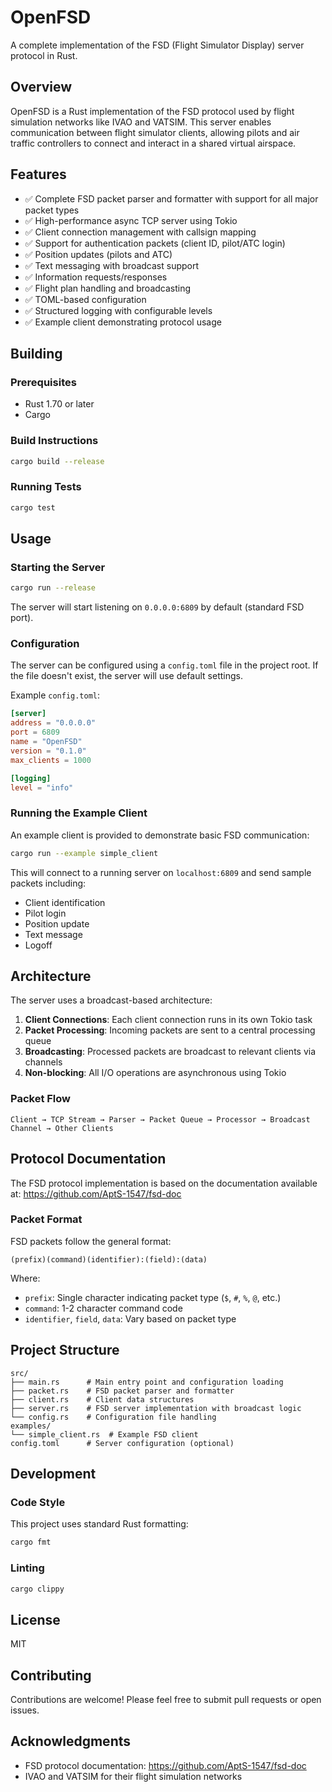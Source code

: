 # OpenFSD

A complete implementation of the FSD (Flight Simulator Display) server protocol in Rust.

## Overview

OpenFSD is a Rust implementation of the FSD protocol used by flight simulation networks like IVAO and VATSIM. This server enables communication between flight simulator clients, allowing pilots and air traffic controllers to connect and interact in a shared virtual airspace.

## Features

- ✅ Complete FSD packet parser and formatter with support for all major packet types
- ✅ High-performance async TCP server using Tokio
- ✅ Client connection management with callsign mapping
- ✅ Support for authentication packets (client ID, pilot/ATC login)
- ✅ Position updates (pilots and ATC)
- ✅ Text messaging with broadcast support
- ✅ Information requests/responses
- ✅ Flight plan handling and broadcasting
- ✅ TOML-based configuration
- ✅ Structured logging with configurable levels
- ✅ Example client demonstrating protocol usage

## Building

### Prerequisites

- Rust 1.70 or later
- Cargo

### Build Instructions

```bash
cargo build --release
```

### Running Tests

```bash
cargo test
```

## Usage

### Starting the Server

```bash
cargo run --release
```

The server will start listening on `0.0.0.0:6809` by default (standard FSD port).

### Configuration

The server can be configured using a `config.toml` file in the project root. If the file doesn't exist, the server will use default settings.

Example `config.toml`:

```toml
[server]
address = "0.0.0.0"
port = 6809
name = "OpenFSD"
version = "0.1.0"
max_clients = 1000

[logging]
level = "info"
```

### Running the Example Client

An example client is provided to demonstrate basic FSD communication:

```bash
cargo run --example simple_client
```

This will connect to a running server on `localhost:6809` and send sample packets including:
- Client identification
- Pilot login
- Position update
- Text message
- Logoff

## Architecture

The server uses a broadcast-based architecture:

1. **Client Connections**: Each client connection runs in its own Tokio task
2. **Packet Processing**: Incoming packets are sent to a central processing queue
3. **Broadcasting**: Processed packets are broadcast to relevant clients via channels
4. **Non-blocking**: All I/O operations are asynchronous using Tokio

### Packet Flow

```
Client → TCP Stream → Parser → Packet Queue → Processor → Broadcast Channel → Other Clients
```

## Protocol Documentation

The FSD protocol implementation is based on the documentation available at:
https://github.com/AptS-1547/fsd-doc

### Packet Format

FSD packets follow the general format:
```
(prefix)(command)(identifier):(field):(data)
```

Where:
- `prefix`: Single character indicating packet type (`$`, `#`, `%`, `@`, etc.)
- `command`: 1-2 character command code
- `identifier`, `field`, `data`: Vary based on packet type

## Project Structure

```
src/
├── main.rs      # Main entry point and configuration loading
├── packet.rs    # FSD packet parser and formatter
├── client.rs    # Client data structures
├── server.rs    # FSD server implementation with broadcast logic
└── config.rs    # Configuration file handling
examples/
└── simple_client.rs  # Example FSD client
config.toml      # Server configuration (optional)
```

## Development

### Code Style

This project uses standard Rust formatting:

```bash
cargo fmt
```

### Linting

```bash
cargo clippy
```

## License

MIT

## Contributing

Contributions are welcome! Please feel free to submit pull requests or open issues.

## Acknowledgments

- FSD protocol documentation: https://github.com/AptS-1547/fsd-doc
- IVAO and VATSIM for their flight simulation networks
